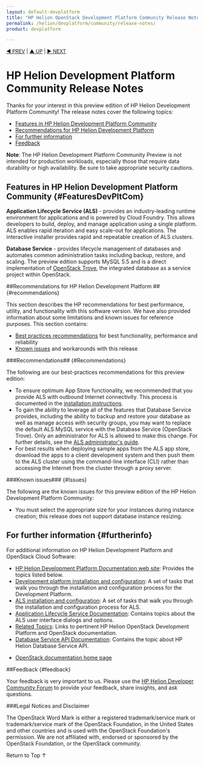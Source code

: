 ```yaml
---
layout: default-devplatform
title: "HP Helion OpenStack Development Platform Community Release Notes"
permalink: /helion/devplatform/community/release-notes/
product: devplatform

---
```

<!--UNDER REVISION-->
<p style="font-size: small;"> <a href="/helion/devplatform/community/">&#9664; PREV</a> | <a href="/helion/devplatform/community/">&#9650; UP</a> | <a href="/helion/devplatform/community/install/"> &#9654; NEXT</a></p>
	
# HP Helion Development Platform Community Release Notes 

Thanks for your interest in this preview edition of HP Helion Development Platform Community! The release notes cover the following topics:

* [Features in HP Helion Development Platform Community](#FeaturesDevPltCom)
* [Recommendations for HP Helion  Development Platform ](#recommendations)
* [For further information](#{#furtherinfo})
* [Feedback](#feedback)

**Note**: The HP Helion Development Platform Community Preview is not intended for production workloads, especially those that require data durability or high availability.  Be sure to take appropriate security cautions.


## Features in HP Helion Development Platform Community {#FeaturesDevPltCom}

**Application Lifecycle Service (ALS)** - provides an industry-leading runtime environment for applications and is powered by Cloud Foundry. This allows developers to build, deploy, and manage application using a single platform. ALS enables rapid iteration and easy scale-out for applications. The interactive installer provides rapid and repeatable creation of ALS clusters.

**Database Service** - provides lifecycle management of databases and automates common administration tasks including backup, restore, and scaling. The preview edition supports  MySQL 5.5 and is a direct implementation of [OpenStack Trove](https://wiki.openstack.org/wiki/Trove), the integrated database as a service project within OpenStack.  

<!--- no required to mention what language is used to develop the application

	The service supports the deployment and management of applications written in the following languages:
	- Go
	- Java
	- Node.js
	- Perl
	- PHP
	- Python
	- Ruby
--->
<!---  since this is not recommended for production, I planned to remove it
   The following data services are available as part of the Application Lifecycle Service for dev/test use cases (not recommended for production):
	- Memcache
	- MySQL
	- PostgreSQL
	- RabbitMQ
	- Redis  
--->	  

<!---
For scale out production environments that require increased stability, a less frequent release cadence, and no single points of failure, the commercial HP Helion Development Platform will soon be made available for purchase and download.--->

<!---
NOTE TO WRITERS: This section below needs to be in the install guide, not here.  After incorporating in the install guide, delete this whole section; kept temporarily for reference purposes.

## System requirements and installation {#installation}

The Development Platform installs and runs as a workload of the underlying HP Helion OpenStack Community operating environment. HP Helion OpenStack Community must be installed and available prior to installing the Development Platform. Both versions of HP Helion OpenStack Community are supported, the "cloud-in-a-box" [virtual version](https://docs.hpcloud.com/helion/community/install-virtual/) and the [baremetal version](https://docs.hpcloud.com/helion/community/install/) which requires a minimum of five physical servers.

The Development Platform installs and runs as a workload of the underlying HP Helion OpenStack Community operating environment. HP Helion OpenStack Community must be installed and available prior to installing the Development Platform. Both versions, the [virtual version](https://docs.hpcloud.com/helion/community/install-virtual/) (cloud-in-a-box) and the [baremetal version](https://docs.hpcloud.com/helion/community/install/) (with a minimum of five physical servers), of HP Helion OpenStack Community are supported. 
For complete installation instructions, refer to [HP Helion Development Platform Community Installation Guide](/helion/devplatform/install).

Upon installation, five Compute instances are created and two images are loaded into the OpenStack (Glance) image repository. This provides administrators and end users with the ability to provision and manage ALS clusters and MySQL database instances. 

To create clusters, you must modify DNS records associated  with an existing domain/subdomain or you can register a public domain name at any Domain Name Registrar. For more details on configuring DNS, refer to the ALS Administrator Guide <**need url**>
--->

##Recommendations for HP Helion Development Platform ## {#recommendations}

This section describes the HP recommendations for best performance, utility, and functionality with this software version. We have also provided information about some limitations and known issues for reference purposes. This section contains:

* [Best practices recommendations](#best-practices) for best functionality, performance and reliability
* [Known issues](#known-issues)  and workarounds with this release


###Recommendations## {#Recommendations} 

The following are our best-practices recommendations for this preview edition:

* To ensure optimum App Store functionality, we recommended that you provide ALS with outbound Internet connectivity.  This process is documented in the [installation instructions](/helion/devplatform/community/install-dev-platform/).
* To gain the ability to leverage all of the features that Database Service provides, including the ability to backup and restore your database as well as manage access with security groups, you may want to replace the default ALS MySQL service with the Database Service (OpenStack Trove).  Only an administrator for ALS is allowed to make this change.  For further details, see the [ALS administrator's guide](/als/v1/admin/).
* For best results when deploying sample apps from the ALS app store, download the apps to a client development system and then push them to the ALS cluster using the command-line interface (CLI) rather than accessing the Internet from the cluster through a proxy server.

<!--
Deleted as per Josh Berry note  (And then of course he seemed to change his mind)
* For best cluster functionality, you should not provide the domain name server (DNS) to virtual machines. This ensures that a working DNS resolver is available to virtual machines in your Helion OpenStack environment.  

-->


###Known issues### {#Issues}

The following are the known issues for this preview edition of the HP Helion Development Platform Community:

* You must select the appropriate size for your instances during instance creation; this release does not support database instance resizing.


## For further information {#furtherinfo}
For additional information on HP Helion Development Platform and OpenStack Cloud Software:

- [HP Helion Development Platform Documentation web site](/helion/devplatform/community/): Provides the topics listed below.
- [Development platform installation and configuration](/helion/devplatform/install/): A set of tasks that walk you through the installation and configuration process for the Development Platform.
- [ALS installation and configuration](/helion/devplatform/install/): A set of tasks that walk you through the installation and configuration process for ALS.
- [Application Lifecycle Service Documentation](/als/v1/):  Contains topics about the ALS user interface dialogs and options.
- [Related Topics](/helion/devplatform/related-topics): Links to pertinent HP Helion OpenStack Development Platform and OpenStack documentation.
- [Database Service API Documentation](http://docs.hpcloud.com/api/v13/dbaas/): Contains the topic about HP Helion Database Service API. 
* [OpenStack documentation home page](http://docs.openstack.org/)

##Feedback {#feedback}

Your feedback is very important to us. Please use the [HP Helion Developer Community Forum](https://community.dev.hp.com/t5/Board/bd-p/cloud_board) to provide your feedback, share insights, and ask questions.


###Legal Notices and Disclaimer

The OpenStack Word Mark is either a registered trademark/service mark or trademark/service mark of the OpenStack Foundation, in the United States and other countries and is used with the OpenStack Foundation's permission. We are not affiliated with, endorsed or sponsored by the OpenStack Foundation, or the OpenStack community.



<a href="#top" style="padding:14px 0px 14px 0px; text-decoration: none;"> Return to Top &#8593; </a>
